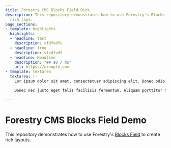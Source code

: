 ```yaml
---
title: Forestry CMS Blocks Field Dick
description: This repository demonstrates how to use Forestry's Blocks Field to create
  rich lays.
page_sections:
- template: highlights
  highlights:
  - headline: test
    description: vfdfvdfv
  - headline: free
    description: sfvdfvdf
  - headline: Headline
    description: "## $0 / mo"
    url: https://example.com
- template: textarea
  textarea: |-
    Lor ipsum dolor sit amet, consectetuer adipiscing elit. Donec odio. Quisque volutpat mattis eros. Nullam malesuada erat ut turpis. Suspendisse urna nibh, viverra non, semper suscipit, posuere a, pede.

    Donec nec justo eget felis facilisis fermentum. Aliquam porttitor mauris sit amet orci. Aenean dignissim pellentesque felis.

---
```

# Forestry CMS Blocks Field Demo

This repository demonstrates how to use Forestry's [Blocks Field](https://forestry.io/docs/settings/fields/#blocks) to create rich layouts.